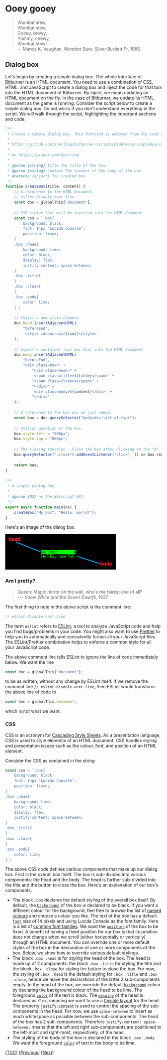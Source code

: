 # Ooey gooey

> Wombat stew,\
> Wombat stew,\
> Gooey, brewy,\
> Yummy, chewy,\
> Wombat stew!\
> -- Marcia K. Vaughan. _Wombat Stew._ Silver Burdett Pr, 1986

<!-- ====================================================================== -->

## Dialog box

Let's begin by creating a simple dialog box. The whole interface of Bitburner is
an HTML document. You need to use a combination of CSS, HTML, and JavaScript to
create a dialog box and inject the code for that box into the HTML document of
Bitburner. By _inject_, we mean updating an HTML document on the fly. In the
case of Bitburner, we update its HTML document as the game is running. Consider
the script below to create a simple dialog box. Do not worry if you don't
understand everything in the script. We will walk through the script,
highlighting the important sections and code.

```js
/**
 * Create a simple dialog box. This function is adapted from the code at
 *
 * https://github.com/Snarling/bitburner-scripts/blob/main/simplebox/simplebox-documented.js
 *
 * by https://github.com/Snarling
 *
 * @param {string} title The title of the box.
 * @param {string} content The content of the body of the box.
 * @returns {object} The created box.
 */
function createBox(title, content) {
    // A reference to the HTML document.
    // eslint-disable-next-line
    const doc = globalThis["document"];

    // CSS styles that will be injected into the HTML document.
    const css = `.box{
        background: black;
        font: 14px "Lucida Console";
        position: fixed;
    }
    .box .head{
        background: lime;
        color: black;
        display: flex;
        justify-content: space-between;
    }
    .box .title{
    }
    .box .close{
    }
    .box .body{
        color: lime;
    }`;

    // Inject a new style element.
    doc.head.insertAdjacentHTML(
        "beforeEnd",
        `<style id=box-css>${css}</style>`
    );

    // Inject a container (our box div) into the HTML document.
    doc.body.insertAdjacentHTML(
        "beforeEnd",
        "<div class=box>" +
            "<div class=head>" +
            `<span class=title>${title}</span>` +
            "<span class=close>X</span>" +
            "</div>" +
            `<div class=body>${content}</div>` +
            "</div>"
    );

    // A reference to the box div we just added.
    const box = doc.querySelector("body>div:last-of-type");

    // Initial position of the box.
    box.style.left = "500px";
    box.style.top = "800px";

    // The closing function.  Close the box after clicking on the "X".
    box.querySelector(".close").addEventListener("click", () => box.remove());

    return box;
}

/**
 * A simple dialog box.
 *
 * @param {NS} ns The Netscript API.
 */
export async function main(ns) {
    createBox("My box", "Hello, world!");
}
```

Here's an image of the dialog box.

![Dialog box](../image/gui/box.png "Dialog box")

<!-- ====================================================================== -->

### Am I pretty?

> Queen: Magic mirror on the wall, who's the fairest one of all?\
> --- _Snow White and the Seven Dwarfs_, 1937

The first thing to note in the above script is the comment line:

```js
// eslint-disable-next-line
```

The term `eslint` refers to [ESLint](https://eslint.org/), a tool to analyze
JavaScript code and help you find bugs/problems in your code. You might also
want to use [Prettier](https://prettier.io/) to help you to automatically and
consistently format all your JavaScript files. The ESLint/Prettier combination
helps to enforce a common style for all your JavaScript code.

The above comment line tells ESLint to ignore the line of code immediately
below. We want the line

```js
const doc = globalThis["document"];
```

to be as written, without any change by ESLint itself. If we remove the comment
line `// eslint-disable-next-line`, then ESLint would transform the above line
of code to

```js
const doc = globalThis.document;
```

which is not what we want.

<!-- ====================================================================== -->

### CSS

CSS is an acronym for
[Cascading Style Sheets](https://developer.mozilla.org/en-US/docs/Web/CSS). As a
presentation language, CSS is used to style elements of an HTML document. CSS
handles styling and presentation issues such as the colour, font, and position
of an HTML element.

Consider the CSS as contained in the string:

```js
const css = `.box{
    background: black;
    font: 14px "Lucida Console";
    position: fixed;
}
.box .head{
    background: lime;
    color: black;
    display: flex;
    justify-content: space-between;
}
.box .title{
}
.box .close{
}
.box .body{
    color: lime;
}`;
```

The above CSS code defines various components that make up our dialog box. First
is the overall box itself. The box is sub-divided into various components: the
head and the body. The head is further sub-divided into the title and the button
to close the box. Here's an explanation of our box's components.

<!-- prettier-ignore -->
- The block `.box` declares the default styling of the overall box itself. By
  default, the
  [`background`](https://developer.mozilla.org/en-US/docs/Web/CSS/background)
  of the box is declared to be black. If you want a different colour for the
  background, feel free to browse the list of
  [named colours](https://developer.mozilla.org/en-US/docs/Web/CSS/named-color)
  and choose a colour you like. The text of the box has a default
  [`font`](https://developer.mozilla.org/en-US/docs/Web/CSS/font) size of 14
  pixels and using Lucida Console as the font family. Here is a list of
  [common font families](https://www.w3schools.com/csSref/css_websafe_fonts.php).
  We want the
  [`position`](https://developer.mozilla.org/en-US/docs/Web/CSS/position) of
  the box to be fixed. A benefit of having a fixed position for our box is
  that its position does not change when we scroll (either horizontally or
  vertically) through an HTML document. You can override one or more default
  styles of the box in the declaration of one or more components of the box.
  Below, we show how to override various default stylings.
- The block `.box .head` is for styling the head of the box. The head is made
  up of 2 components: the block `.box .title` for styling the title and the
  block `.box .close` for styling the button to close the box. For now, the
  styling of `.box .head` is the default styling for `.box .title` and
  `.box .close`, hence we leave the declarations of the latter 2
  sub-components empty. In the head of the box, we override the default
  [`background`](https://developer.mozilla.org/en-US/docs/Web/CSS/background)
  colour by declaring the background colour of the head to be lime. The
  foreground [`color`](https://developer.mozilla.org/en-US/docs/Web/CSS/color)
  of the text is black. The
  [`display`](https://developer.mozilla.org/en-US/docs/Web/CSS/display) of the
  head is declared as `flex`, meaning we want to use a
  [flexible layout](https://developer.mozilla.org/en-US/docs/Web/CSS/CSS_Flexible_Box_Layout)
  for the head. The property
  [`justify-content`](https://developer.mozilla.org/en-US/docs/Web/CSS/justify-content)
  is used to control the spacing of the sub-components in the head. For now,
  we use `space-between` to insert as much whitespace as possible between the
  sub-components. The head of the box has 2 sub-components. Therefore
  `justify-content: space-between;` means that the left and right
  sub-components are positioned to the left-most and right-most, respectively,
  of the head.
- The styling of the body of the box is declared in the block `.box .body`. We
  want the foreground
  [`color`](https://developer.mozilla.org/en-US/docs/Web/CSS/color) of text in
  the body to be lime.

[[TOC](../README.md "Table of Contents")]
[[Previous](fp.md "Let's get functional")] [[Next](bye.md "Wait, there's more")]
